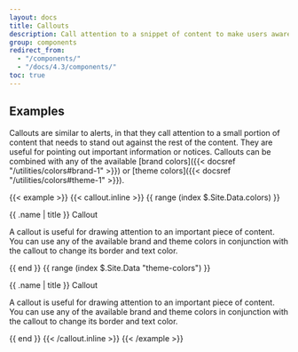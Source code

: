 ```yaml
---
layout: docs
title: Callouts
description: Call attention to a snippet of content to make users aware of something important.
group: components
redirect_from:
  - "/components/"
  - "/docs/4.3/components/"
toc: true
---
```

## Examples

Callouts are similar to alerts, in that they call attention to a small portion of content that needs to stand out against the rest of the content. They are useful for pointing out important information or notices. Callouts can be combined with any of the available [brand colors]({{< docsref "/utilities/colors#brand-1" >}}) or [theme colors]({{< docsref "/utilities/colors#theme-1" >}}).

{{< example >}}
{{< callout.inline >}}
{{ range (index $.Site.Data.colors) }}
<div class="callout callout-{{ .name }}{{ if eq .name "white" }} bg-dark{{ end }}">
  <p class="h4">{{ .name | title }} Callout</p>
  <p>A callout is useful for drawing attention to an important piece of content. You can use any of the available brand and theme colors in conjunction with the callout to change its border and text color.</p>
</div>
{{ end }}
{{ range (index $.Site.Data "theme-colors") }}
<div class="callout callout-{{ .name }}">
  <p class="h4">{{ .name | title }} Callout</p>
  <p>A callout is useful for drawing attention to an important piece of content. You can use any of the available brand and theme colors in conjunction with the callout to change its border and text color.</p>
</div>
{{ end }}
{{< /callout.inline >}}
{{< /example >}}
